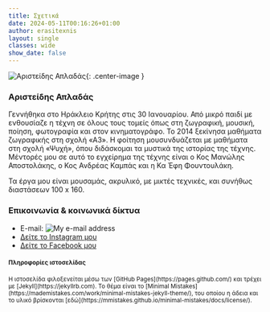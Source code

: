 ```yaml
---
title: Σχετικά
date: 2024-05-11T00:16:26+01:00
author: erasitexnis
layout: single
classes: wide
show_date: false
---
```


![Αριστείδης Απλαδάς](/assets/about/aris.jpg){: .center-image }

### Αριστείδης Απλαδάς

<p>Γεννήθηκα στο Ηράκλειο Κρήτης στις 30 Ιανουαρίου. Από μικρό παιδί με ενθουσίαζε η τέχνη σε όλους τους τομείς όπως στη ζωγραφική, μουσική, ποίηση, φωτογραφία και στον κινηματογράφο. Το 2014 ξεκίνησα μαθήματα ζωγραφικής στη σχολή «Α3». Η φοίτηση μουσυνδυάζεται με μαθήματα στη σχολή «Ψυχή», όπου διδάσκομαι τα μυστικά της ιστορίας της τέχνης. Μέντορές μου σε αυτό το εγχείρημα της τέχνης είναι ο Κος Μανώλης Αποστολάκης, ο Κος Ανδρέας Καμπάς και η Κα Έφη Φουντουλάκη.</p>

<p>Τα έργα μου είναι μουσαμάς, ακρυλικό, με μικτές τεχνικές, και συνήθως διαστάσεων 100 x 160.</p>

### Επικοινωνία & κοινωνικά δίκτυα

  * E-mail: ![My e-mail address](/assets/about/email.png)
  * <a href="https://www.instagram.com/a.erasitexnis">Δείτε το Instagram μου</a>
  * <a href="http://www.facebook.com/profile.php?id=100011985462649">Δείτε το Facebook μου</a>

#### <small>Πληροφορίες ιστοσελίδας</small>

<small>
Η ιστοσελίδα φιλοξενείται μέσω των [GitHub Pages](https://pages.github.com/) και τρέχει με [Jekyll](https://jekyllrb.com). 
Το θέμα είναι το [Minimal Mistakes](https://mademistakes.com/work/minimal-mistakes-jekyll-theme/), του οποίου η άδεια και το υλικό βρίσκονται [εδώ](https://mmistakes.github.io/minimal-mistakes/docs/license/).
</small>